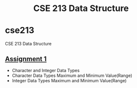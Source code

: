 <h1 align="center">
  CSE 213 Data Structure 
</h1>

# cse213
CSE 213 Data Structure 
## [Assignment 1](https://github.com/163432577/cse213/tree/main/Assignment%201)
* Character and Integer Data Types
* Character Data Types Maximum and Minimum Value(Range)
* Integer Data Types Maximum and Minimum Value(Range)
